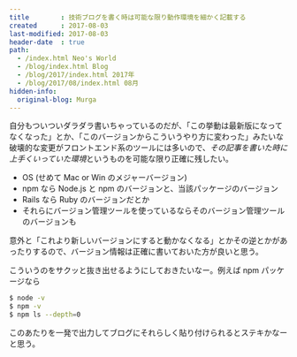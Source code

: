 ```yaml
---
title        : 技術ブログを書く時は可能な限り動作環境を細かく記載する
created      : 2017-08-03
last-modified: 2017-08-03
header-date  : true
path:
  - /index.html Neo's World
  - /blog/index.html Blog
  - /blog/2017/index.html 2017年
  - /blog/2017/08/index.html 08月
hidden-info:
  original-blog: Murga
---
```


自分もついついダラダラ書いちゃっているのだが、「この挙動は最新版になってなくなった」とか、「このバージョンからこういうやり方に変わった」みたいな破壊的な変更がフロントエンド系のツールには多いので、*その記事を書いた時に上手くいっていた環境*というものを可能な限り正確に残したい。

- OS (せめて Mac or Win のメジャーバージョン)
- npm なら Node.js と npm のバージョンと、当該パッケージのバージョン
- Rails なら Ruby のバージョンだとか
- それらにバージョン管理ツールを使っているならそのバージョン管理ツールのバージョンも

意外と「これより新しいバージョンにすると動かなくなる」とかその逆とかがあったりするので、バージョン情報は正確に書いておいた方が良いと思う。

こういうのをサクッと抜き出せるようにしておきたいなー。例えば npm パッケージなら

```bash
$ node -v
$ npm -v
$ npm ls --depth=0
```

このあたりを一発で出力してブログにそれらしく貼り付けられるとステキかなーと思う。
